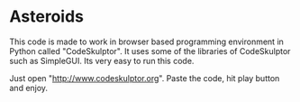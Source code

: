 # Asteroids
This code is made to work in browser based programming environment in Python called "CodeSkulptor".
It uses some of the libraries of CodeSkulptor such as SimpleGUI.
Its very easy to run this code.

Just open "http://www.codeskulptor.org".
Paste the code, hit play button  and enjoy.
